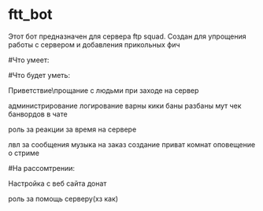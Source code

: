 # ftt_bot
Этот бот предназначен для сервера ftp squad. Создан для упрощения работы с сервером и добавления прикольных фич

#Что умеет:

#Что будет уметь:

Приветствие\прощание с людьми при заходе на сервер

администрирование
    логирование
    варны
    кики
    баны
    разбаны
    мут
    чек банвордов в чате

роль 
    за реакции
    за время на сервере

лвл за сообщения
музыка на заказ
создание приват комнат
оповещение о стриме

#На рассомтрении:

Настройка с веб сайта
донат

роль
    за помощь серверу(хз как)
